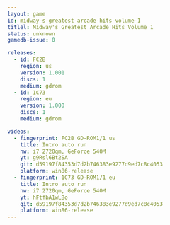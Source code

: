 ```yaml
---
layout: game
id: midway-s-greatest-arcade-hits-volume-1
titlel: Midway's Greatest Arcade Hits Volume 1
status: unknown
gamedb-issue: 0

releases:
  - id: FC2B
    region: us
    version: 1.001
    discs: 1
    medium: gdrom
  - id: 1C73
    region: eu
    version: 1.000
    discs: 1
    medium: gdrom

videos:
  - fingerprint: FC2B GD-ROM1/1 us
    title: Intro auto run
    hw: i7 2720qm, GeForce 540M
    yt: g9Rsl6Bt2SA
    git: d59197f84353d7d2b746383e9277d9ed7c8c4053
    platform: win86-release
  - fingerprint: 1C73 GD-ROM1/1 eu
    title: Intro auto run
    hw: i7 2720qm, GeForce 540M
    yt: hFtfbA1wLBo
    git: d59197f84353d7d2b746383e9277d9ed7c8c4053
    platform: win86-release
---
```

